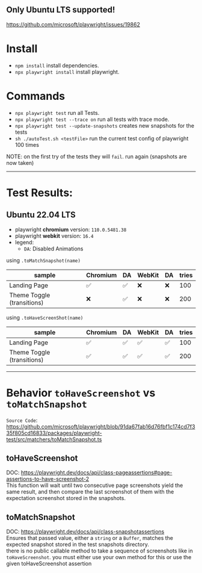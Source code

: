 ## Only Ubuntu LTS supported!

https://github.com/microsoft/playwright/issues/19862

# Install

- `npm install` install dependencies.
- `npx playwright install` install playwright.

# Commands

- `npx playwright test` run all Tests.
- `npx playwright test --trace on` run all tests with trace mode.
- `npx playwright test --update-snapshots` creates new snapshots for the tests
- `sh ./autoTest.sh <testFile>` run the current test config of playwright 100 times

NOTE: on the first try of the tests they will `fail`. run again (snapshots are now taken)

---
# Test Results:

## Ubuntu 22.04 LTS
* playwright **chromium** version: `110.0.5481.38`
* playwright **webkit** version: `16.4`
* legend:
  - `DA`: Disabled Animations

using `.toMatchSnapshot(name)`

| sample                     | Chromium | DA  | WebKit | DA  | tries |
|----------------------------|----------|-----|--------|-----|-------|
| Landing Page               | ✅        | ✅   | ❌      | ❌   | 100   |
| Theme Toggle (transitions) | ❌        | ✅   | ❌      | ❌   | 200   |

using `.toHaveScreenShot(name)`

| sample                     | Chromium | DA  | WebKit | DA  | tries |
|----------------------------|----------|-----|--------|-----|-------|
| Landing Page               | ✅        | ✅   | ✅      | ✅   | 100   |
| Theme Toggle (transitions) | ✅        | ✅   | ✅      | ✅   | 200   |


---
# Behavior `toHaveScreenshot` vs `toMatchSnapshot`
`Source Code`: https://github.com/microsoft/playwright/blob/91da67fab16d76fbf1c174cd7f335f805cd16833/packages/playwright-test/src/matchers/toMatchSnapshot.ts <br>
## toHaveScreenshot
DOC: https://playwright.dev/docs/api/class-pageassertions#page-assertions-to-have-screenshot-2 <br>
This function will wait until two consecutive page screenshots yield the same result,
and then compare the last screenshot of them with the expectation screenshot stored in the snapshots.

## toMatchSnapshot
DOC: https://playwright.dev/docs/api/class-snapshotassertions <br>
Ensures that passed value, either a `string` or a `Buffer`, matches the expected snapshot stored in the test snapshots directory. <br>
there is no public callable method to take a sequence of screenshots like in `toHaveScreenshot`. you must either use your own method for
this or use the given toHaveScreenshot assertion
